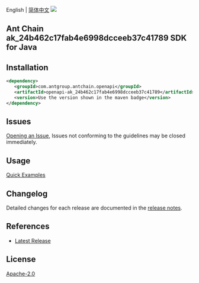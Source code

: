English | [简体中文](README-CN.md)
![](https://aliyunsdk-pages.alicdn.com/icons/AlibabaCloud.svg)

## Ant Chain ak_24b462c17fab4e6998dcceeb37c41789 SDK for Java

## Installation

```xml
<dependency>
   <groupId>com.antgroup.antchain.openapi</groupId>
   <artifactId>openapi-ak_24b462c17fab4e6998dcceeb37c41789</artifactId>
   <version>Use the version shown in the maven badge</version>
</dependency>
```

## Issues
[Opening an Issue](https://github.com/alipay/antchain-openapi-prod-sdk/issues/new), Issues not conforming to the guidelines may be closed immediately.

## Usage
[Quick Examples](https://github.com/alipay/antchain-openapi-prod-sdk/blob/master/docs/0-Examples-EN.md#quick-examples)

## Changelog
Detailed changes for each release are documented in the [release notes](./ChangeLog.txt).

## References
* [Latest Release](https://github.com/alipay/antchain-openapi-prod-sdk/)

## License
[Apache-2.0](http://www.apache.org/licenses/LICENSE-2.0)
